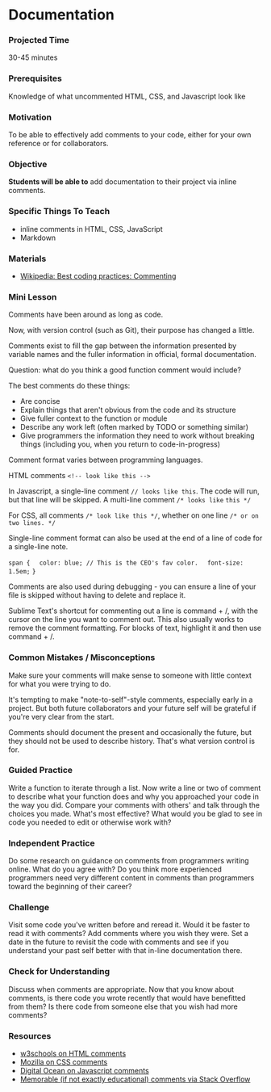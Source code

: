 # Documentation

### Projected Time
30-45 minutes

### Prerequisites
Knowledge of what uncommented HTML, CSS, and Javascript look like

### Motivation
To be able to effectively add comments to your code, either for your own reference or for collaborators.

### Objective
**Students will be able to** add documentation to their project via inline comments.

### Specific Things To Teach
- inline comments in HTML, CSS, JavaScript
- Markdown

### Materials

- [Wikipedia: Best coding practices: Commenting](https://en.wikipedia.org/wiki/Best_coding_practices#Commenting)

### Mini Lesson

Comments have been around as long as code.

Now, with version control (such as Git), their purpose has changed a little.

Comments exist to fill the gap between the information presented by variable names and the fuller information in official, formal documentation.

Question: what do you think a good function comment would include?

The best comments do these things:
- Are concise
- Explain things that aren't obvious from the code and its structure
- Give fuller context to the function or module
- Describe any work left (often marked by TODO or something similar)
- Give programmers the information they need to work without breaking things (including you, when you return to code-in-progress)

Comment format varies between programming languages.

HTML comments
```<!-- look like this -->```

In Javascript, a single-line comment
```// looks like this```.
The code will run, but that line will be skipped.
A multi-line comment
```/* looks like```
```this */ ```

For CSS, all comments ```/* look like this */```, whether on one line
```/* or on```
```two lines. */```

Single-line comment format can also be used at the end of a line of code for a single-line note.

```span {```
```  color: blue; // This is the CEO's fav color.```
```  font-size: 1.5em;```
```}```

Comments are also used during debugging - you can ensure a line of your file is skipped without having to delete and replace it.

Sublime Text's shortcut for commenting out a line is command + /, with the cursor on the line you want to comment out. This also usually works to remove the comment formatting. For blocks of text, highlight it and then use command + /.

### Common Mistakes / Misconceptions

Make sure your comments will make sense to someone with little context for what you were trying to do.

It's tempting to make "note-to-self"-style comments, especially early in a project. But both future collaborators and your future self will be grateful if you're very clear from the start.

Comments should document the present and occasionally the future, but they should not be used to describe history. That's what version control is for.

### Guided Practice

Write a function to iterate through a list. Now write a line or two of comment to describe what your function does and why you approached your code in the way you did. Compare your comments with others' and talk through the choices you made. What's most effective? What would you be glad to see in code you needed to edit or otherwise work with?

### Independent Practice

Do some research on guidance on comments from programmers writing online. What do you agree with? Do you think more experienced programmers need very different content in comments than programmers toward the beginning of their career?

### Challenge

Visit some code you've written before and reread it. Would it be faster to read it with comments? Add comments where you wish they were. Set a date in the future to revisit the code with comments and see if you understand your past self better with that in-line documentation there.

### Check for Understanding

Discuss when comments are appropriate. Now that you know about comments, is there code you wrote recently that would have benefitted from them? Is there code from someone else that you wish had more comments?

### Resources

- [w3schools on HTML comments](https://www.w3schools.com/html/html_comments.asp)
- [Mozilla on CSS comments](https://developer.mozilla.org/en-US/docs/Web/CSS/Comments)
- [Digital Ocean on Javascript comments](https://www.digitalocean.com/community/tutorials/how-to-write-comments-in-javascript)
- [Memorable (if not exactly educational) comments via Stack Overflow](https://stackoverflow.com/questions/184618/what-is-the-best-comment-in-source-code-you-have-ever-encountered)

